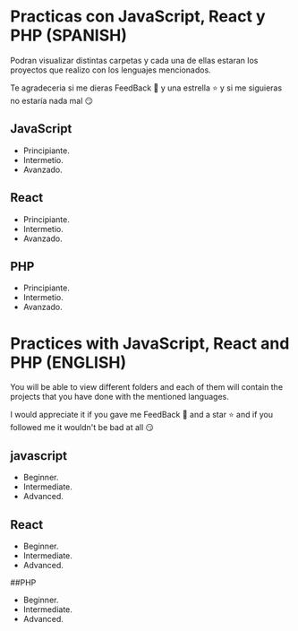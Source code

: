 # Practicas con JavaScript, React y PHP (SPANISH)

Podran visualizar distintas carpetas y cada una de ellas estaran los proyectos que realizo con los lenguajes mencionados.

Te agradeceria si me dieras FeedBack 🤩 y una estrella ⭐ y si me siguieras no estaría nada mal 😏

## JavaScript

- Principiante.
- Intermetio.
- Avanzado.

## React

- Principiante.
- Intermetio.
- Avanzado.

## PHP

- Principiante.
- Intermetio.
- Avanzado.


# Practices with JavaScript, React and PHP (ENGLISH)

You will be able to view different folders and each of them will contain the projects that you have done with the mentioned languages.

I would appreciate it if you gave me FeedBack 🤩 and a star ⭐ and if you followed me it wouldn't be bad at all 😏

## javascript

- Beginner.
- Intermediate.
- Advanced.

## React

- Beginner.
- Intermediate.
- Advanced.

##PHP

- Beginner.
- Intermediate.
- Advanced.

